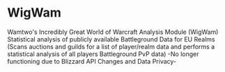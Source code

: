 # WigWam
Wamtwo's Incredibly Great World of Warcraft Analysis Module (WigWam)
Statistical analysis of publicly available Battleground Data for EU Realms
(Scans auctions and guilds for a list of player/realm data and performs a statistical analysis of all players Battleground PvP data)
-No longer functioning due to Blizzard API Changes and Data Privacy-
